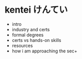 # kentei  けんてい

- intro 
- industry and certs
- formal degrees
- certs vs hands-on skills
- resources
- how i am approaching the sec+
